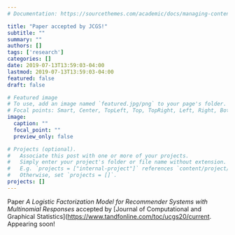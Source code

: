 ```yaml
---
# Documentation: https://sourcethemes.com/academic/docs/managing-content/

title: "Paper accepted by JCGS!"
subtitle: ""
summary: ""
authors: []
tags: ['research']
categories: []
date: 2019-07-13T13:59:03-04:00
lastmod: 2019-07-13T13:59:03-04:00
featured: false
draft: false

# Featured image
# To use, add an image named `featured.jpg/png` to your page's folder.
# Focal points: Smart, Center, TopLeft, Top, TopRight, Left, Right, BottomLeft, Bottom, BottomRight.
image:
  caption: ""
  focal_point: ""
  preview_only: false

# Projects (optional).
#   Associate this post with one or more of your projects.
#   Simply enter your project's folder or file name without extension.
#   E.g. `projects = ["internal-project"]` references `content/project/deep-learning/index.md`.
#   Otherwise, set `projects = []`.
projects: []
---
```


Paper *A Logistic Factorization Model for Recommender Systems with Multinomial Responses* accepted by [Journal of Computational and Graphical Statistics](https://www.tandfonline.com/toc/ucgs20/current. Appearing soon!
